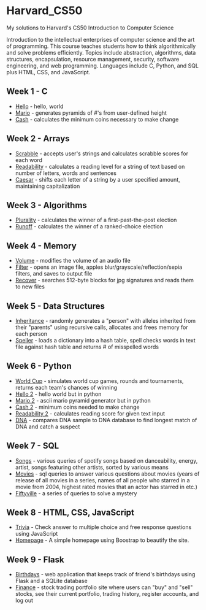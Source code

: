 # Harvard_CS50
My solutions to Harvard's CS50 Introduction to Computer Science

Introduction to the intellectual enterprises of computer science and the art of programming. This course teaches students how to think algorithmically and solve problems efficiently. Topics include abstraction, algorithms, data structures, encapsulation, resource management, security, software engineering, and web programming. Languages include C, Python, and SQL plus HTML, CSS, and JavaScript.

## Week 1 - C
- [Hello](https://github.com/JohnZolton/Harvard_CS50/blob/main/Week%201%20-%20C/hello.c) - hello, world
- [Mario](https://github.com/JohnZolton/Harvard_CS50/blob/main/Week%201%20-%20C/mario.c) - generates pyramids of #'s from user-defined height
- [Cash](https://github.com/JohnZolton/Harvard_CS50/blob/main/Week%201%20-%20C/cash.c) - calculates the minimum coins necessary to make change

## Week 2 - Arrays
- [Scrabble](https://github.com/JohnZolton/Harvard_CS50/blob/main/Week%202%20-%20Arrays/scrabble.c) - accepts user's strings and calculates scrabble scores for each word
- [Readability](https://github.com/JohnZolton/Harvard_CS50/blob/main/Week%202%20-%20Arrays/readability.c) - calculates a reading level for a string of text based on number of letters, words and sentences
- [Caesar](https://github.com/JohnZolton/Harvard_CS50/blob/main/Week%202%20-%20Arrays/caesar.c) - shifts each letter of a string by a user specified amount, maintaining capitalization

## Week 3 - Algorithms
- [Plurality](https://github.com/JohnZolton/Harvard_CS50/blob/main/Week%203%20-%20Algorithms/plurality.c) - calculates the winner of a first-past-the-post election
- [Runoff](https://github.com/JohnZolton/Harvard_CS50/blob/main/Week%203%20-%20Algorithms/runoff.c) - calculates the winner of a ranked-choice election

## Week 4 - Memory
- [Volume](https://github.com/JohnZolton/Harvard_CS50/blob/main/Week%204%20-%20Memory/volume/volume.c) - modifies the volume of an audio file
- [Filter](https://github.com/JohnZolton/Harvard_CS50/blob/main/Week%204%20-%20Memory/filter-less/filter.c) - opens an image file, apples blur/grayscale/reflection/sepia filters, and saves to output file
- [Recover](https://github.com/JohnZolton/Harvard_CS50/blob/main/Week%204%20-%20Memory/recover/recover.c) - searches 512-byte blocks for jpg signatures and reads them to new files

## Week 5 - Data Structures
- [Inheritance](https://github.com/JohnZolton/Harvard_CS50/blob/main/Week%205%20-%20Data%20%20Structures/inheritance/inheritance.c) - randomly generates a "person" with alleles inherited from their "parents" using recursive calls, allocates and frees memory for each person
- [Speller](https://github.com/JohnZolton/Harvard_CS50/blob/main/Week%205%20-%20Data%20%20Structures/speller/dictionary.c) - loads a dictionary into a hash table, spell checks words in text file against hash table and returns # of misspelled words

## Week 6 - Python
- [World Cup](https://github.com/JohnZolton/Harvard_CS50/blob/main/Week%206%20-%20Python/world-cup/tournament.py) - simulates world cup games, rounds and tournaments, returns each team's chances of winning
- [Hello 2](https://github.com/JohnZolton/Harvard_CS50/blob/main/Week%206%20-%20Python/sentimental-hello/hello.py) - hello world but in python
- [Mario 2](https://github.com/JohnZolton/Harvard_CS50/blob/main/Week%206%20-%20Python/sentimental-mario-less/mario.py) - ascii mario pyramid generator but in python
- [Cash 2](https://github.com/JohnZolton/Harvard_CS50/blob/main/Week%206%20-%20Python/sentimental-cash/cash.py) - minimum coins needed to make change
- [Readability 2](https://github.com/JohnZolton/Harvard_CS50/blob/main/Week%206%20-%20Python/sentimental-readability/readability.py) - calculates reading score for given text input
- [DNA](https://github.com/JohnZolton/Harvard_CS50/blob/main/Week%206%20-%20Python/dna/dna.py) - compares DNA sample to DNA database to find longest match of DNA and catch a suspect

## Week 7 - SQL
- [Songs](https://github.com/JohnZolton/Harvard_CS50/tree/main/Week%207%20-%20SQL/songs) - various queries of spotify songs based on danceability, energy, artist, songs featuring other artists, sorted by various means
- [Movies](https://github.com/JohnZolton/Harvard_CS50/tree/main/Week%207%20-%20SQL/movies) - sql queries to answer various questions about movies (years of release of all movies in a series, names of all people who starred in a movie from 2004, highest rated movies that an actor has starred in etc.)
- [Fiftyville](https://github.com/JohnZolton/Harvard_CS50/blob/main/Week%207%20-%20SQL/fiftyville/log.sql) - a series of queries to solve a mystery

## Week 8 - HTML, CSS, JavaScript
- [Trivia](https://github.com/JohnZolton/Harvard_CS50/tree/main/Week%208%20-%20HTML%2C%20CSS%2C%20Javascript/trivia) - Check answer to multiple choice and free response questions using JavaScript
- [Homepage](https://github.com/JohnZolton/Harvard_CS50/tree/main/Week%208%20-%20HTML%2C%20CSS%2C%20Javascript/homepage) - A simple homepage using Boostrap to beautify the site.

## Week 9 - Flask
- [Birthdays](https://github.com/JohnZolton/Harvard_CS50/tree/main/Week%209%20-%20Flask/birthdays) - web application that keeps track of friend's birthdays using Flask and a SQLite database
- [Finance](https://github.com/JohnZolton/Harvard_CS50/blob/main/Week%209%20-%20Flask/finance/app.py) - stock trading portfolio site where users can "buy" and "sell" stocks, see their current portfolio, trading history, register accounts, and log out
